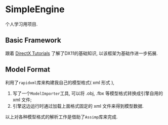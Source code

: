 # SimpleEngine

个人学习用项目.

## Basic Framework

跟着 [DirectX Tutorials](http://www.rastertek.com/tutdx11.html) 了解了DX11的基础知识, 以该框架为基础作进一步拓展.

## Model Format

利用了`rapidxml`库来构建我自己的模型格式( xml 形式 ),

1. 写了一个`ModelImporter`工具, 可以将 .obj, .fbx 等模型格式转换成引擎自用的 xml 文件;
2. 引擎这边运行时通过加载上面格式固定的 xml 文件来得到模型数据.

以上对各种模型格式的解析工作是借助了`Assimp`库来完成.
